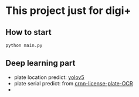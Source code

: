 # This project just for digi+ 
## How to start
`python main.py`

## Deep learning part
- plate location predict: [yolov5](https://github.com/ultralytics/yolov5)
- plate serial predict: from [
crnn-license-plate-OCR](https://github.com/kfengtee/crnn-license-plate-OCR)
- 